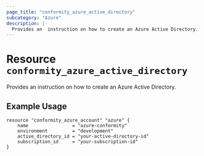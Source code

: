 ```yaml
---
page_title: "conformity_azure_active_directory"
subcategory: "Azure"
description: |-
  Provides an  instruction on how to create an Azure Active Directory.
---
```


# Resource `conformity_azure_active_directory`
Provides an  instruction on how to create an Azure Active Directory.

## Example Usage
```hcl
resource "conformity_azure_account" "azure" {
    name                = "azure-conformity"
    environment         = "development"
    active_directory_id = "your-active-directory-id"
    subscription_id     = "your-subscription-id"
}
```
